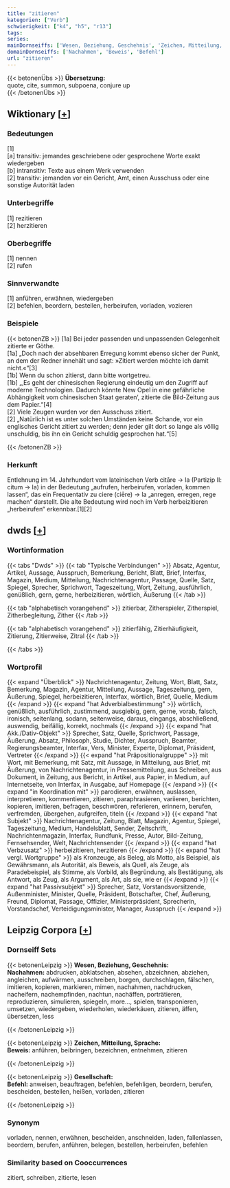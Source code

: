 ```yaml
---
title: "zitieren"
kategorien: ["Verb"]
schwierigkeit: ["k4", "h5", "r13"]
tags:
series:
mainDornseiffs: ['Wesen, Beziehung, Geschehnis', 'Zeichen, Mitteilung, Sprache', 'Gesellschaft']
domainDornseiffs: ['Nachahmen', 'Beweis', 'Befehl']
url: "zitieren"
---
```


{{< betonenÜbs >}}
**Übersetzung:**  
quote, cite, summon, subpoena, conjure up  
{{< /betonenÜbs >}}

## Wiktionary [[+](https://de.wiktionary.org/wiki/zitieren)]

### Bedeutungen
[1]  
[a] transitiv: jemandes geschriebene oder gesprochene Worte exakt wiedergeben  
[b] intransitiv: Texte aus einem Werk verwenden  
[2] transitiv: jemanden vor ein Gericht, Amt, einen Ausschuss oder eine sonstige Autorität laden  

### Unterbegriffe
[1] rezitieren  
[2] herzitieren  

### Oberbegriffe
[1] nennen  
[2] rufen  

### Sinnverwandte
[1] anführen, erwähnen, wiedergeben  
[2] befehlen, beordern, bestellen, herbeirufen, vorladen, vozieren  

### Beispiele
{{< betonenZB >}}
[1a] Bei jeder passenden und unpassenden Gelegenheit zitierte er Göthe.  
[1a] „Doch nach der absehbaren Erregung kommt ebenso sicher der Punkt, an dem der Redner innehält und sagt: »Zitiert werden möchte ich damit nicht.«“[3]  
[1b] Wenn du schon zitierst, dann bitte wortgetreu.  
[1b] „‚Es geht der chinesischen Regierung eindeutig um den Zugriff auf moderne Technologien. Dadurch könnte New Opel in eine gefährliche Abhängigkeit vom chinesischen Staat geraten‘, zitierte die Bild-Zeitung aus dem Papier.“[4]  
[2] Viele Zeugen wurden vor den Ausschuss zitiert.  
[2] „Natürlich ist es unter solchen Umständen keine Schande, vor ein englisches Gericht zitiert zu werden; denn jeder gilt dort so lange als völlig unschuldig, bis ihn ein Gericht schuldig gesprochen hat.“[5]  

{{< /betonenZB >}}
### Herkunft
Entlehnung im 14. Jahrhundert vom lateinischen Verb citāre → la (Partizip II: citum → la) in der Bedeutung „aufrufen, herbeirufen, vorladen, kommen lassen“, das ein Frequentativ zu ciere (ciēre) → la „anregen, erregen, rege machen“ darstellt. Die alte Bedeutung wird noch im Verb herbeizitieren „herbeirufen“ erkennbar.[1][2]  



## dwds [[+](https://www.dwds.de/wb/zitieren)]

### Wortinformation
{{< tabs "Dwds" >}}
{{< tab "Typische Verbindungen" >}}
Absatz, Agentur, Artikel, Aussage, Ausspruch, Bemerkung, Bericht, Blatt, Brief, Interfax, Magazin, Medium, Mitteilung, Nachrichtenagentur, Passage, Quelle, Satz, Spiegel, Sprecher, Sprichwort, Tageszeitung, Wort, Zeitung, ausführlich, genüßlich, gern, gerne, herbeizitieren, wörtlich, Äußerung
{{< /tab >}}

{{< tab "alphabetisch vorangehend" >}}
zitierbar, Zitherspieler, Zitherspiel, Zitherbegleitung, Zither
{{< /tab >}}

{{< tab "alphabetisch vorangehend" >}}
zitierfähig, Zitierhäufigkeit, Zitierung, Zitierweise, Zitral
{{< /tab >}}

{{< /tabs >}}

### Wortprofil
{{< expand "Überblick" >}} Nachrichtenagentur, Zeitung, Wort, Blatt, Satz, Bemerkung, Magazin, Agentur, Mitteilung, Aussage, Tageszeitung, gern, Äußerung, Spiegel, herbeizitieren, Interfax, wörtlich, Brief, Quelle, Medium {{< /expand >}}
{{< expand "hat Adverbialbestimmung" >}} wörtlich, genüßlich, ausführlich, zustimmend, ausgiebig, gern, gerne, vorab, falsch, ironisch, seitenlang, sodann, seitenweise, daraus, eingangs, abschließend, auswendig, beifällig, korrekt, nochmals {{< /expand >}}
{{< expand "hat Akk./Dativ-Objekt" >}} Sprecher, Satz, Quelle, Sprichwort, Passage, Äußerung, Absatz, Philosoph, Studie, Dichter, Ausspruch, Beamter, Regierungsbeamter, Interfax, Vers, Minister, Experte, Diplomat, Präsident, Vertreter {{< /expand >}}
{{< expand "hat Präpositionalgruppe" >}} mit Wort, mit Bemerkung, mit Satz, mit Aussage, in Mitteilung, aus Brief, mit Äußerung, von Nachrichtenagentur, in Pressemitteilung, aus Schreiben, aus Dokument, in Zeitung, aus Bericht, in Artikel, aus Papier, in Medium, auf Internetseite, von Interfax, in Ausgabe, auf Homepage {{< /expand >}}
{{< expand "in Koordination mit" >}} parodieren, erwähnen, auslassen, interpretieren, kommentieren, zitieren, paraphrasieren, variieren, berichten, kopieren, imitieren, befragen, beschwören, referieren, erinnern, berufen, verfremden, übergehen, aufgreifen, titeln {{< /expand >}}
{{< expand "hat Subjekt" >}} Nachrichtenagentur, Zeitung, Blatt, Magazin, Agentur, Spiegel, Tageszeitung, Medium, Handelsblatt, Sender, Zeitschrift, Nachrichtenmagazin, Interfax, Rundfunk, Presse, Autor, Bild-Zeitung, Fernsehsender, Welt, Nachrichtensender {{< /expand >}}
{{< expand "hat Verbzusatz" >}} herbeizitieren, herzitieren {{< /expand >}}
{{< expand "hat vergl. Wortgruppe" >}} als Kronzeuge, als Beleg, als Motto, als Beispiel, als Gewährsmann, als Autorität, als Beweis, als Quell, als Zeuge, als Paradebeispiel, als Stimme, als Vorbild, als Begründung, als Bestätigung, als Antwort, als Zeug, als Argument, als Art, als sie, wie er {{< /expand >}}
{{< expand "hat Passivsubjekt" >}} Sprecher, Satz, Vorstandsvorsitzende, Außenminister, Minister, Quelle, Präsident, Botschafter, Chef, Äußerung, Freund, Diplomat, Passage, Offizier, Ministerpräsident, Sprecherin, Vorstandschef, Verteidigungsminister, Manager, Ausspruch {{< /expand >}}

## Leipzig Corpora [[+](https://corpora.uni-leipzig.de/en/res?word=zitieren&corpusId=deu_newscrawl-public_2018)]

### Dornseiff Sets
{{< betonenLeipzig >}}
**Wesen, Beziehung, Geschehnis:**  
**Nachahmen:** abdrucken, abklatschen, absehen, abzeichnen, abziehen, angleichen, aufwärmen, ausschreiben, borgen, durchschlagen, fälschen, imitieren, kopieren, markieren, mimen, nachahmen, nachdrucken, nacheifern, nachempfinden, nachtun, nachäffen, porträtieren, reproduzieren, simulieren, spiegeln, more..., spielen, transponieren, umsetzen, wiedergeben, wiederholen, wiederkäuen, zitieren, äffen, übersetzen, less  

{{< /betonenLeipzig >}}


{{< betonenLeipzig >}}
**Zeichen, Mitteilung, Sprache:**  
**Beweis:** anführen, beibringen, bezeichnen, entnehmen, zitieren  

{{< /betonenLeipzig >}}


{{< betonenLeipzig >}}
**Gesellschaft:**  
**Befehl:** anweisen, beauftragen, befehlen, befehligen, beordern, berufen, bescheiden, bestellen, heißen, vorladen, zitieren  

{{< /betonenLeipzig >}}

### Synonym
vorladen, nennen, erwähnen, bescheiden, anschneiden, laden, fallenlassen, beordern, berufen, anführen, belegen, bestellen, herbeirufen, befehlen


### Similarity based on Cooccurrences
zitiert, schreiben, zitierte, lesen

